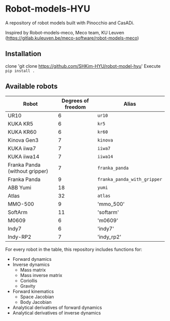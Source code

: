 # Robot-models-HYU

A repository of robot models built with Pinocchio and CasADi.

Inspired by Robot-models-meco, Meco team, KU Leuven (https://gitlab.kuleuven.be/meco-software/robot-models-meco)

## Installation
clone 'git clone https://github.com/SHKim-HYU/robot-model-hyu'
Execute `pip install .`

## Available robots
| Robot | Degrees of freedom | Alias |
|-------|-------------|-------|
| UR10      |     6   |  `ur10`     |
| KUKA KR5      |     6   |  `kr5`     |
| KUKA KR60     |     6   |  `kr60`     |
| Kinova Gen3      |     7   |  `kinova`     |
| KUKA iiwa7      |     7   |  `iiwa7`     |
| KUKA iiwa14      |     7   |  `iiwa14`     |
| Franka Panda (without gripper) |     7   |  `franka_panda`     |
| Franka Panda      |     9   |  `franka_panda_with_gripper`     |
| ABB Yumi      |     18   |  `yumi`     |
| Atlas      |     32   |  `atlas`     |
| MMO-500	|	9	|	'mmo_500'	|
| SoftArm	|	11	|	'softarm'	|
| M0609	|	6	|	'm0609'	|
| Indy7	|	6	|	'indy7'	|
| Indy-RP2	|	7	|	'indy_rp2'	|

For every robot in the table, this repository includes functions for:
- Forward dynamics
- Inverse dynamics
	- Mass matrix
	- Mass inverse matrix
	- Coriollis
	- Gravity
- Forward kinematics
	- Space Jacobian
	- Body Jacobian
- Analytical derivatives of forward dynamics
- Analytical derivatives of inverse dynamics
